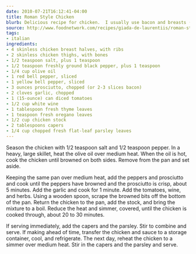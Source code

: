 ```yaml
---
date: 2010-07-21T16:12:41-04:00
title: Roman Style Chicken
blurb: Delicious recipe for chicken.  I usually use bacon and breasts (no thighs)
source: http://www.foodnetwork.com/recipes/giada-de-laurentiis/roman-style-chicken-recipe/index.html
tags:
- italian
ingredients:
- 4 skinless chicken breast halves, with ribs
- 2 skinless chicken thighs, with bones
- 1/2 teaspoon salt, plus 1 teaspoon
- 1/2 teaspoon freshly ground black pepper, plus 1 teaspoon
- 1/4 cup olive oil
- 1 red bell pepper, sliced
- 1 yellow bell pepper, sliced
- 3 ounces prosciutto, chopped (or 2-3 slices bacon)
- 2 cloves garlic, chopped
- 1 (15-ounce) can diced tomatoes
- 1/2 cup white wine
- 1 tablespoon fresh thyme leaves
- 1 teaspoon fresh oregano leaves
- 1/2 cup chicken stock
- 2 tablespoons capers
- 1/4 cup chopped fresh flat-leaf parsley leaves
---
```


Season the chicken with 1/2 teaspoon salt and 1/2 teaspoon pepper. In a
heavy, large skillet, heat the olive oil over medium heat. When the oil is
hot, cook the chicken until browned on both sides. Remove from the pan and
set aside.

Keeping the same pan over medium heat, add the peppers and prosciutto and
cook until the peppers have browned and the prosciutto is crisp, about 5
minutes. Add the garlic and cook for 1 minute. Add the tomatoes, wine, and
herbs. Using a wooden spoon, scrape the browned bits off the bottom of the
pan. Return the chicken to the pan, add the stock, and bring the mixture to
a boil. Reduce the heat and simmer, covered, until the chicken is cooked
through, about 20 to 30 minutes.

If serving immediately, add the capers and the parsley. Stir to combine and
serve. If making ahead of time, transfer the chicken and sauce to a storage
container, cool, and refrigerate. The next day, reheat the chicken to a
simmer over medium heat. Stir in the capers and the parsley and serve.
